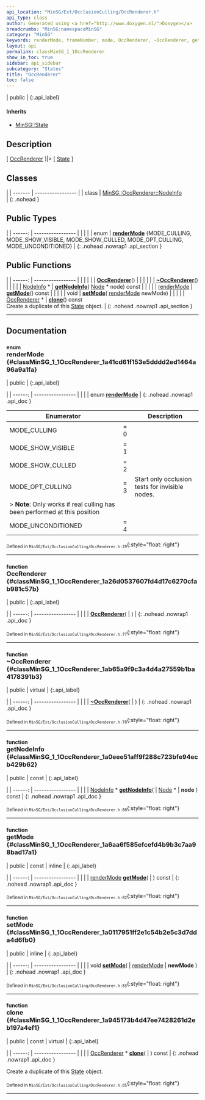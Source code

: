 ```yaml
---
api_location: "MinSG/Ext/OcclusionCulling/OccRenderer.h"
api_type: class
author: Generated using <a href="http://www.doxygen.nl/">Doxygen</a>
breadcrumbs: "MinSG:namespaceMinSG"
category: "MinSG"
keywords: renderMode, frameNumber, mode, OccRenderer, ~OccRenderer, getNodeInfo, getMode, setMode, clone, performCulling, updateNodeInformation, processNode, showVisible, showCulled, doEnableState
layout: api
permalink: classMinSG_1_1OccRenderer
show_in_toc: true
sidebar: api_sidebar
subcategory: "States"
title: "OccRenderer"
toc: false
---
```


| public |
{:.api_label}

#### Inherits

* [MinSG::State](classMinSG_1_1State)


## Description



[ [OccRenderer](classMinSG_1_1OccRenderer) ]|> [ [State](classMinSG_1_1State) ]



## Classes

|
| ------- | ----------------- |
| class | [MinSG::OccRenderer::NodeInfo](classMinSG_1_1OccRenderer_1_1NodeInfo) <br/>  |
{: .nohead }


## Public Types

|
| ------: | ----------------- |
|  | |
| enum | **[renderMode](#classMinSG_1_1OccRenderer_1a41cd61f153e5dddd2ed1464a96a9a1fa)** {MODE_CULLING, MODE_SHOW_VISIBLE, MODE_SHOW_CULLED, MODE_OPT_CULLING, MODE_UNCONDITIONED} |
{: .nohead .nowrap1 .api_section }


## Public Functions

|
| ------: | ----------------- |
|  | |
|  | **[OccRenderer](#classMinSG_1_1OccRenderer_1a26d0537607fd4d17c6270cfab981c57b)**() |
|  | |
|  | **[~OccRenderer](#classMinSG_1_1OccRenderer_1ab65a9f9c3a4d4a27559b1ba4178391b3)**() |
|  | |
| [NodeInfo](classMinSG_1_1OccRenderer_1_1NodeInfo) * | **[getNodeInfo](#classMinSG_1_1OccRenderer_1a0eee51aff9f288c723bfe94ecb429b62)**( [Node](classMinSG_1_1Node) * node) const |
|  | |
| [renderMode](classMinSG_1_1OccRenderer#classMinSG_1_1OccRenderer_1a41cd61f153e5dddd2ed1464a96a9a1fa) | **[getMode](#classMinSG_1_1OccRenderer_1a6aa6f585efcefd4b9b3c7aa98bad17a1)**() const |
|  | |
| void | **[setMode](#classMinSG_1_1OccRenderer_1a0117951ff2e1c54b2e5c3d7dda4d6fb0)**( [renderMode](classMinSG_1_1OccRenderer#classMinSG_1_1OccRenderer_1a41cd61f153e5dddd2ed1464a96a9a1fa)  newMode) |
|  | |
| [OccRenderer](classMinSG_1_1OccRenderer) * | **[clone](#classMinSG_1_1OccRenderer_1a945173b4d47ee7428261d2eb197a4ef1)**() const <br/> Create a duplicate of this [State](classMinSG_1_1State) object. |
{: .nohead .nowrap1 .api_section }


-------------------------------------------------------------------

## Documentation

### <small>enum</small><br/> renderMode {#classMinSG_1_1OccRenderer_1a41cd61f153e5dddd2ed1464a96a9a1fa}

| public |
{:.api_label}

|
| ------: | ----------------- |
|  |
| enum **[renderMode](#classMinSG_1_1OccRenderer_1a41cd61f153e5dddd2ed1464a96a9a1fa)** |
{: .nohead .nowrap1 .api_doc }

| Enumerator |    | Description |
| ---------- | -- | ----------- |
MODE_CULLING | = 0 |  |
MODE_SHOW_VISIBLE | = 1 |  |
MODE_SHOW_CULLED | = 2 |  |
MODE_OPT_CULLING | = 3 | Start only occlusion tests for invisible nodes.
> **Note**: Only works if real culling has been performed at this position |
MODE_UNCONDITIONED | = 4 |  |






<sub>Defined in `MinSG/Ext/OcclusionCulling/OccRenderer.h:29`</sub>{:style="float: right"}

-------------------------------------------------------------------

### <small>function</small><br/> OccRenderer {#classMinSG_1_1OccRenderer_1a26d0537607fd4d17c6270cfab981c57b}

| public |
{:.api_label}

|
| ------: | ----------------- |
|  |
|  **[OccRenderer](#classMinSG_1_1OccRenderer_1a26d0537607fd4d17c6270cfab981c57b)**( |  ) |
{: .nohead .nowrap1 .api_doc }





<sub>Defined in `MinSG/Ext/OcclusionCulling/OccRenderer.h:77`</sub>{:style="float: right"}

-------------------------------------------------------------------

### <small>function</small><br/> ~OccRenderer {#classMinSG_1_1OccRenderer_1ab65a9f9c3a4d4a27559b1ba4178391b3}

| public | virtual |
{:.api_label}

|
| ------: | ----------------- |
|  |
|  **[~OccRenderer](#classMinSG_1_1OccRenderer_1ab65a9f9c3a4d4a27559b1ba4178391b3)**( |  ) |
{: .nohead .nowrap1 .api_doc }





<sub>Defined in `MinSG/Ext/OcclusionCulling/OccRenderer.h:78`</sub>{:style="float: right"}

-------------------------------------------------------------------

### <small>function</small><br/> getNodeInfo {#classMinSG_1_1OccRenderer_1a0eee51aff9f288c723bfe94ecb429b62}

| public | const |
{:.api_label}

|
| ------: | ----------------- |
|  |
| [NodeInfo](classMinSG_1_1OccRenderer_1_1NodeInfo) * **[getNodeInfo](#classMinSG_1_1OccRenderer_1a0eee51aff9f288c723bfe94ecb429b62)**( |  [Node](classMinSG_1_1Node) * | **node** ) const |
{: .nohead .nowrap1 .api_doc }





<sub>Defined in `MinSG/Ext/OcclusionCulling/OccRenderer.h:80`</sub>{:style="float: right"}

-------------------------------------------------------------------

### <small>function</small><br/> getMode {#classMinSG_1_1OccRenderer_1a6aa6f585efcefd4b9b3c7aa98bad17a1}

| public | const | inline |
{:.api_label}

|
| ------: | ----------------- |
|  |
| [renderMode](classMinSG_1_1OccRenderer#classMinSG_1_1OccRenderer_1a41cd61f153e5dddd2ed1464a96a9a1fa) **[getMode](#classMinSG_1_1OccRenderer_1a6aa6f585efcefd4b9b3c7aa98bad17a1)**( |  ) const |
{: .nohead .nowrap1 .api_doc }





<sub>Defined in `MinSG/Ext/OcclusionCulling/OccRenderer.h:82`</sub>{:style="float: right"}

-------------------------------------------------------------------

### <small>function</small><br/> setMode {#classMinSG_1_1OccRenderer_1a0117951ff2e1c54b2e5c3d7dda4d6fb0}

| public | inline |
{:.api_label}

|
| ------: | ----------------- |
|  |
| void **[setMode](#classMinSG_1_1OccRenderer_1a0117951ff2e1c54b2e5c3d7dda4d6fb0)**( |  [renderMode](classMinSG_1_1OccRenderer#classMinSG_1_1OccRenderer_1a41cd61f153e5dddd2ed1464a96a9a1fa)  | **newMode** ) |
{: .nohead .nowrap1 .api_doc }





<sub>Defined in `MinSG/Ext/OcclusionCulling/OccRenderer.h:83`</sub>{:style="float: right"}

-------------------------------------------------------------------

### <small>function</small><br/> clone {#classMinSG_1_1OccRenderer_1a945173b4d47ee7428261d2eb197a4ef1}

| public | const | virtual |
{:.api_label}

|
| ------: | ----------------- |
|  |
| [OccRenderer](classMinSG_1_1OccRenderer) * **[clone](#classMinSG_1_1OccRenderer_1a945173b4d47ee7428261d2eb197a4ef1)**( |  ) const |
{: .nohead .nowrap1 .api_doc }

Create a duplicate of this [State](classMinSG_1_1State) object.





<sub>Defined in `MinSG/Ext/OcclusionCulling/OccRenderer.h:85`</sub>{:style="float: right"}

-------------------------------------------------------------------

